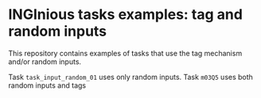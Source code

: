 # INGInious tasks examples: tag and random inputs
This repository contains examples of tasks that use the tag mechanism and/or random inputs.

Task ``task_input_random_01`` uses only random inputs.
Task ``m03Q5`` uses both random inputs and tags
